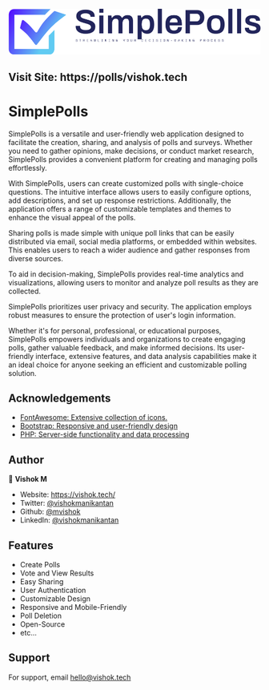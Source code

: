 
![Logo](https://raw.githubusercontent.com/mvishok/SimplePolls/main/default-monochrome.svg)


## Visit Site: https://polls/vishok.tech


# SimplePolls

SimplePolls is a versatile and user-friendly web application designed to facilitate the creation, sharing, and analysis of polls and surveys. Whether you need to gather opinions, make decisions, or conduct market research, SimplePolls provides a convenient platform for creating and managing polls effortlessly.

With SimplePolls, users can create customized polls with single-choice questions. The intuitive interface allows users to easily configure options, add descriptions, and set up response restrictions. Additionally, the application offers a range of customizable templates and themes to enhance the visual appeal of the polls.

Sharing polls is made simple with unique poll links that can be easily distributed via email, social media platforms, or embedded within websites. This enables users to reach a wider audience and gather responses from diverse sources.

To aid in decision-making, SimplePolls provides real-time analytics and visualizations, allowing users to monitor and analyze poll results as they are collected.

SimplePolls prioritizes user privacy and security. The application employs robust measures to ensure the protection of user's login information.

Whether it's for personal, professional, or educational purposes, SimplePolls empowers individuals and organizations to create engaging polls, gather valuable feedback, and make informed decisions. Its user-friendly interface, extensive features, and data analysis capabilities make it an ideal choice for anyone seeking an efficient and customizable polling solution.


## Acknowledgements

 - [FontAwesome: Extensive collection of icons.](https://fontawesome.com/)
 - [Bootstrap: Responsive and user-friendly design](https://getbootstrap.com/)
 - [PHP: Server-side functionality and data processing](https://www.php.net/)

## Author

👤 **Vishok M**

* Website: https://vishok.tech/
* Twitter: [@vishokmanikantan](https://twitter.com/vishokmanikantan)
* Github: [@mvishok](https://github.com/mvishok)
* LinkedIn: [@vishokmanikantan](https://linkedin.com/in/vishokmanikantan)
## Features

- Create Polls
- Vote and View Results
- Easy Sharing
- User Authentication
- Customizable Design
- Responsive and Mobile-Friendly
- Poll Deletion
- Open-Source
- etc...


## Support

For support, email hello@vishok.tech

